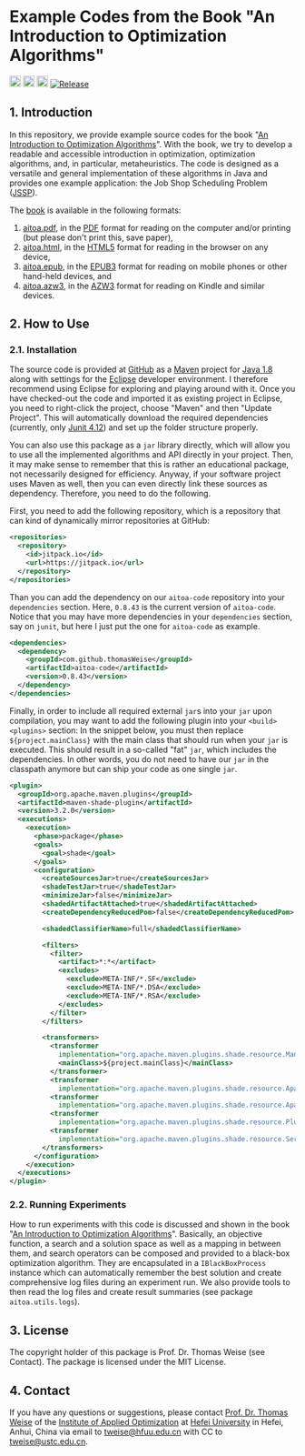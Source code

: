# Example Codes from the Book "An Introduction to Optimization Algorithms"

[<img alt="Travis CI Build Status" src="https://img.shields.io/travis/thomasWeise/aitoa-code/master.svg" height="20"/>](https://travis-ci.org/thomasWeise/aitoa-code/)
[<img alt="AppVeyor Build Status" src="https://img.shields.io/appveyor/ci/thomasWeise/aitoa-code.svg" height="20"/>](https://ci.appveyor.com/project/thomasWeise/aitoa-code)
[<img alt="drone.io Build Status" src="https://cloud.drone.io/api/badges/thomasWeise/aitoa-code/status.svg" height="20">](https://cloud.drone.io/thomasWeise/aitoa-code)
[![Release](https://jitpack.io/v/thomasWeise/aitoa-code.svg)](https://jitpack.io/#thomasWeise/aitoa-code)

## 1. Introduction

In this repository, we provide example source codes for the book "[An Introduction to Optimization Algorithms](http://github.com/thomasWeise/aitoa)".
With the book, we try to develop a readable and accessible introduction in optimization, optimization algorithms, and, in particular, metaheuristics.
The code is designed as a versatile and general implementation of these algorithms in Java and provides one example application: the Job Shop Scheduling Problem ([JSSP](http://en.wikipedia.org/wiki/Job_shop_scheduling)).

The [book](http://thomasweise.github.io/aitoa/index.html) is available in the following formats:

1. [aitoa.pdf](http://thomasweise.github.io/aitoa/aitoa.pdf), in the [PDF](http://thomasweise.github.io/aitoa/aitoa.pdf) format for reading on the computer and/or printing (but please don't print this, save paper),
2. [aitoa.html](http://thomasweise.github.io/aitoa/aitoa.html), in the [HTML5](http://thomasweise.github.io/aitoa/aitoa.html) format for reading in the browser on any device,
3. [aitoa.epub](http://thomasweise.github.io/aitoa/aitoa.epub), in the [EPUB3](http://thomasweise.github.io/aitoa/aitoa.epub) format for reading on mobile phones or other hand-held devices, and
4. [aitoa.azw3](http://thomasweise.github.io/aitoa/aitoa.azw3), in the [AZW3](http://thomasweise.github.io/aitoa/aitoa.azw3) format for reading on Kindle and similar devices.

## 2. How to Use

### 2.1. Installation

The source code is provided at [GitHub](http://github.com/thomasWeise/aitoa-code) as a [Maven](http://en.wikipedia.org/wiki/Apache_Maven) project for [Java 1.8](http://en.wikipedia.org/wiki/Java_version_history#Java_SE_8) along with settings for the [Eclipse](http://www.eclipse.org/) developer environment.
I therefore recommend using Eclipse for exploring and playing around with it.
Once you have checked-out the code and imported it as existing project in Eclipse, you need to right-click the project, choose "Maven" and then "Update Project".
This will automatically download the required dependencies (currently, only [Junit 4.12](http://junit.org/junit4/)) and set up the folder structure properly.

You can also use this package as a `jar` library directly, which will allow you to use all the implemented algorithms and API directly in your project.
Then, it may make sense to remember that this is rather an educational package, not necessarily designed for efficiency.
Anyway, if your software project uses Maven as well, then you can even directly link these sources as dependency.
Therefore, you need to do the following.

First, you need to add the following repository, which is a repository that can kind of dynamically mirror repositories at GitHub:

```xml
<repositories>
  <repository>
    <id>jitpack.io</id>
    <url>https://jitpack.io</url>
  </repository>
</repositories>
```

Than you can add the dependency on our `aitoa-code` repository into your `dependencies` section.
Here, `0.8.43` is the current version of  `aitoa-code`.
Notice that you may have more dependencies in your `dependencies` section, say on `junit`, but here I just put the one for `aitoa-code` as example.

```xml
<dependencies>
  <dependency>
    <groupId>com.github.thomasWeise</groupId>
    <artifactId>aitoa-code</artifactId>
    <version>0.8.43</version>
  </dependency>
</dependencies>
```

Finally, in order to include all required external `jar`s into your `jar` upon compilation, you may want to add the following plugin into your `<build><plugins>` section:
In the snippet below, you must then replace `${project.mainClass}` with the main class that should run when your `jar` is executed.
This should result in a so-called "fat" `jar`, which includes the dependencies.
In other words, you do not need to have our `jar` in the classpath anymore but can ship your code as one single `jar`.

```xml
<plugin>
  <groupId>org.apache.maven.plugins</groupId>
  <artifactId>maven-shade-plugin</artifactId>
  <version>3.2.0</version>
  <executions>
    <execution>
      <phase>package</phase>
      <goals>
        <goal>shade</goal>
      </goals>
      <configuration>
        <createSourcesJar>true</createSourcesJar>
        <shadeTestJar>true</shadeTestJar>
        <minimizeJar>false</minimizeJar>
        <shadedArtifactAttached>true</shadedArtifactAttached>
        <createDependencyReducedPom>false</createDependencyReducedPom>

        <shadedClassifierName>full</shadedClassifierName>

        <filters>
          <filter>
            <artifact>*:*</artifact>
            <excludes>
              <exclude>META-INF/*.SF</exclude>
              <exclude>META-INF/*.DSA</exclude>
              <exclude>META-INF/*.RSA</exclude>
            </excludes>
          </filter>
        </filters>

        <transformers>
          <transformer
            implementation="org.apache.maven.plugins.shade.resource.ManifestResourceTransformer">
            <mainClass>${project.mainClass}</mainClass>
          </transformer>
          <transformer
            implementation="org.apache.maven.plugins.shade.resource.ApacheLicenseResourceTransformer" />
          <transformer
            implementation="org.apache.maven.plugins.shade.resource.ApacheNoticeResourceTransformer" />
          <transformer
            implementation="org.apache.maven.plugins.shade.resource.PluginXmlResourceTransformer" />
          <transformer
            implementation="org.apache.maven.plugins.shade.resource.ServicesResourceTransformer" />
        </transformers>
      </configuration>
    </execution>
  </executions>
</plugin>
```

### 2.2. Running Experiments

How to run experiments with this code is discussed and shown in the book "[An Introduction to Optimization Algorithms](http://github.com/thomasWeise/aitoa)".
Basically, an objective function, a search and a solution space as well as a mapping in between them, and search operators can be composed and provided to a black-box optimization algorithm.
They are encapsulated in a `IBlackBoxProcess` instance which can automatically remember the best solution and create comprehensive log files during an experiment run.
We also provide tools to then read the log files and create result summaries (see package `aitoa.utils.logs`).

## 3. License

The copyright holder of this package is Prof. Dr. Thomas Weise (see Contact).
The package is licensed under the MIT License.

## 4. Contact

If you have any questions or suggestions, please contact
[Prof. Dr. Thomas Weise](http://iao.hfuu.edu.cn/team/director) of the
[Institute of Applied Optimization](http://iao.hfuu.edu.cn/) at
[Hefei University](http://www.hfuu.edu.cn) in
Hefei, Anhui, China via
email to [tweise@hfuu.edu.cn](mailto:tweise@hfuu.edu.cn) with CC to [tweise@ustc.edu.cn](mailto:tweise@ustc.edu.cn).
